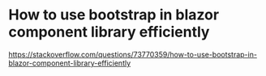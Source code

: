 # How to use bootstrap in blazor component library efficiently

https://stackoverflow.com/questions/73770359/how-to-use-bootstrap-in-blazor-component-library-efficiently
